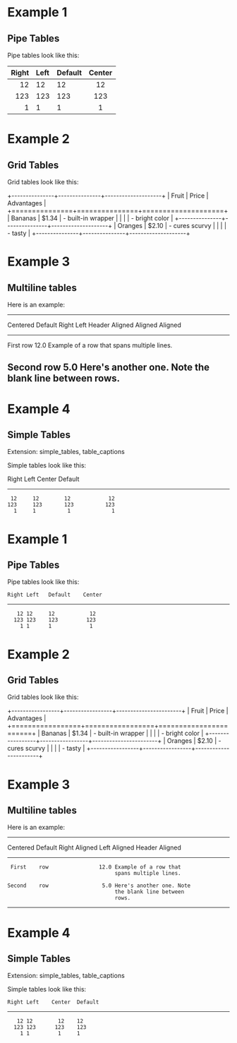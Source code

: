 # Example 1

## Pipe Tables

Pipe tables look like this:

| Right | Left | Default | Center |
|------:|:-----|---------|:------:|
|   12  |  12  |    12   |    12  |
|  123  |  123 |   123   |   123  |
|    1  |    1 |     1   |     1  |

# Example 2

## Grid Tables

Grid tables look like this:

+---------------+---------------+--------------------+
| Fruit         | Price         | Advantages         |
+===============+===============+====================+
| Bananas       | $1.34         | - built-in wrapper |
|               |               | - bright color     |
+---------------+---------------+--------------------+
| Oranges       | $2.10         | - cures scurvy     |
|               |               | - tasty            |
+---------------+---------------+--------------------+
# Example 3

## Multiline tables

Here is an example:

-------------------------------------------------------------
 Centered   Default           Right Left
  Header    Aligned         Aligned Aligned
----------- ------- --------------- -------------------------
   First    row                12.0 Example of a row that
                                    spans multiple lines.

  Second    row                 5.0 Here's another one. Note
                                    the blank line between
                                    rows.
-------------------------------------------------------------
# Example 4

## Simple Tables

Extension: simple_tables, table_captions

Simple tables look like this:

  Right     Left     Center     Default
-------     ------ ----------   -------
     12     12        12            12
    123     123       123          123
      1     1          1             1
Example 1
=========

Pipe Tables
-----------

Pipe tables look like this:

    Right Left   Default    Center
  ------- ------ --------- --------
       12 12     12           12
      123 123    123         123
        1 1      1            1

Example 2
=========

Grid Tables
-----------

Grid tables look like this:

+-----------------+-----------------+-----------------------+
| Fruit           | Price           | Advantages            |
+=================+=================+=======================+
| Bananas         | \$1.34          | -   built-in wrapper  |
|                 |                 | -   bright color      |
+-----------------+-----------------+-----------------------+
| Oranges         | \$2.10          | -   cures scurvy      |
|                 |                 | -   tasty             |
+-----------------+-----------------+-----------------------+

Example 3
=========

Multiline tables
----------------

Here is an example:

  ------------------------------------------------------------
   Centered   Default   Right Aligned Left Aligned
    Header    Aligned                 
  ----------- ------- --------------- ------------------------
     First    row                12.0 Example of a row that
                                      spans multiple lines.

    Second    row                 5.0 Here's another one. Note
                                      the blank line between
                                      rows.
  ------------------------------------------------------------

Example 4
=========

Simple Tables
-------------

Extension: simple\_tables, table\_captions

Simple tables look like this:

    Right Left    Center  Default
  ------- ------ -------- ---------
       12 12        12    12
      123 123      123    123
        1 1         1     1


